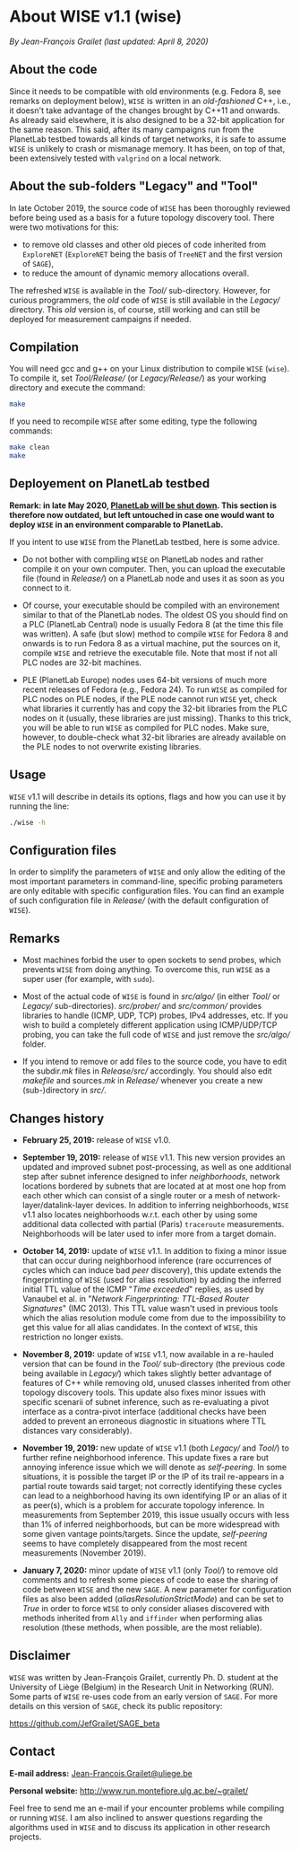 # About WISE v1.1 (wise)

*By Jean-François Grailet (last updated: April 8, 2020)*

## About the code

Since it needs to be compatible with old environments (e.g. Fedora 8, see remarks on deployment below), `WISE` is written in an _old-fashioned_ C++, i.e., it doesn't take advantage of the changes brought by C++11 and onwards. As already said elsewhere, it is also designed to be a 32-bit application for the same reason. This said, after its many campaigns run from the PlanetLab testbed towards all kinds of target networks, it is safe to assume `WISE` is unlikely to crash or mismanage memory. It has been, on top of that, been extensively tested with `valgrind` on a local network.

## About the sub-folders "Legacy" and "Tool"

In late October 2019, the source code of `WISE` has been thoroughly reviewed before being used as a basis for a future topology discovery tool. There were two motivations for this:
* to remove old classes and other old pieces of code inherited from `ExploreNET` (`ExploreNET` being the basis of `TreeNET` and the first version of `SAGE`), 
* to reduce the amount of dynamic memory allocations overall.

The refreshed `WISE` is available in the *Tool/* sub-directory. However, for curious programmers, the *old* code of `WISE` is still available in the *Legacy/* directory. This *old* version is, of course, still working and can still be deployed for measurement campaigns if needed.

## Compilation

You will need gcc and g++ on your Linux distribution to compile `WISE` (`wise`). To compile it, set *Tool/Release/* (or *Legacy/Release/*) as your working directory and execute the command:

```sh
make
```

If you need to recompile `WISE` after some editing, type the following commands:

```sh
make clean
make
```

## Deployement on PlanetLab testbed

**Remark: in late May 2020, [PlanetLab will be shut down](https://www.systemsapproach.org/blog/its-been-a-fun-ride). This section is therefore now outdated, but left untouched in case one would want to deploy `WISE` in an environment comparable to PlanetLab.**

If you intent to use `WISE` from the PlanetLab testbed, here is some advice.

* Do not bother with compiling `WISE` on PlanetLab nodes and rather compile it on your own computer. Then, you can upload the executable file (found in *Release/*) on a PlanetLab node and uses it as soon as you connect to it.

* Of course, your executable should be compiled with an environement similar to that of the PlanetLab nodes. The oldest OS you should find on a PLC (PlanetLab Central) node is usually Fedora 8 (at the time this file was written). A safe (but slow) method to compile `WISE` for Fedora 8 and onwards is to run Fedora 8 as a virtual machine, put the sources on it, compile `WISE` and retrieve the executable file. Note that most if not all PLC nodes are 32-bit machines.

* PLE (PlanetLab Europe) nodes uses 64-bit versions of much more recent releases of Fedora (e.g., Fedora 24). To run `WISE` as compiled for PLC nodes on PLE nodes, if the PLE node cannot run `WISE` yet, check what libraries it currently has and copy the 32-bit libraries from the PLC nodes on it (usually, these libraries are just missing). Thanks to this trick, you will be able to run `WISE` as compiled for PLC nodes. Make sure, however, to double-check what 32-bit libraries are already available on the PLE nodes to not overwrite existing libraries.

## Usage

`WISE` v1.1 will describe in details its options, flags and how you can use it by running the line:

```sh
./wise -h
```

## Configuration files

In order to simplify the parameters of `WISE` and only allow the editing of the most important parameters in command-line, specific probing parameters are only editable with specific configuration files. You can find an example of such configuration file in *Release/* (with the default configuration of `WISE`).

## Remarks

* Most machines forbid the user to open sockets to send probes, which prevents `WISE` from doing anything. To overcome this, run `WISE` as a super user (for example, with `sudo`).

* Most of the actual code of `WISE` is found in *src/algo/* (in either *Tool/* or *Legacy/* sub-directories). *src/prober/* and *src/common/* provides libraries to handle (ICMP, UDP, TCP) probes, IPv4 addresses, etc. If you wish to build a completely different application using ICMP/UDP/TCP probing, you can take the full code of ``WISE`` and just remove the *src/algo/* folder.

* If you intend to remove or add files to the source code, you have to edit the subdir.*mk* files in *Release/src/* accordingly. You should also edit *makefile* and sources.*mk* in *Release/* whenever you create a new (sub-)directory in *src/*.

## Changes history

* **February 25, 2019:** release of `WISE` v1.0.

* **September 19, 2019:** release of `WISE` v1.1. This new version provides an updated and improved subnet post-processing, as well as one additional step after subnet inference designed to infer *neighborhoods*, network locations bordered by subnets that are located at at most one hop from each other which can consist of a single router or a mesh of network-layer/datalink-layer devices. In addition to inferring neighborhoods, `WISE` v1.1 also locates neighborhoods w.r.t. each other by using some additional data collected with partial (Paris) `traceroute` measurements. Neighborhoods will be later used to infer more from a target domain.

* **October 14, 2019:** update of `WISE` v1.1. In addition to fixing a minor issue that can occur during neighborhood inference (rare occurrences of cycles which can induce bad _peer_ discovery), this update extends the fingerprinting of `WISE` (used for alias resolution) by adding the inferred initial TTL value of the ICMP "_Time exceeded_" replies, as used by Vanaubel et al. in "_Network Fingerprinting: TTL-Based Router Signatures_" (IMC 2013). This TTL value wasn't used in previous tools which the alias resolution module come from due to the impossibility to get this value for all alias candidates. In the context of `WISE`, this restriction no longer exists.

* **November 8, 2019:** update of `WISE` v1.1, now available in a re-hauled version that can be found in the *Tool/* sub-directory (the previous code being available in *Legacy/*) which takes slightly better advantage of features of C++ while removing old, unused classes inherited from other topology discovery tools. This update also fixes minor issues with specific scenarii of subnet inference, such as re-evaluating a pivot interface as a contra-pivot interface (additional checks have been added to prevent an erroneous diagnostic in situations where TTL distances vary considerably).

* **November 19, 2019:** new update of `WISE` v1.1 (both *Legacy/* and *Tool/*) to further refine neighborhood inference. This update fixes a rare but annoying inference issue which we will denote as *self-peering*. In some situations, it is possible the target IP or the IP of its trail re-appears in a partial route towards said target; not correctly identifying these cycles can lead to a neighborhood having its own identifying IP or an alias of it as peer(s), which is a problem for accurate topology inference. In measurements from September 2019, this issue usually occurs with less than 1% of inferred neighborhoods, but can be more widespread with some given vantage points/targets. Since the update, *self-peering* seems to have completely disappeared from the most recent measurements (November 2019).

* **January 7, 2020:** minor update of `WISE` v1.1 (only *Tool/*) to remove old comments and to refresh some pieces of code to ease the sharing of code between `WISE` and the new `SAGE`. A new parameter for configuration files as also been added (_aliasResolutionStrictMode_) and can be set to _True_ in order to force `WISE` to only consider aliases discovered with methods inherited from `Ally` and `iffinder` when performing alias resolution (these methods, when possible, are the most reliable).

## Disclaimer

`WISE` was written by Jean-François Grailet, currently Ph. D. student at the University of Liège (Belgium) in the Research Unit in Networking (RUN). Some parts of `WISE` re-uses code from an early version of `SAGE`. For more details on this version of `SAGE`, check its public repository:

https://github.com/JefGrailet/SAGE_beta

## Contact

**E-mail address:** Jean-Francois.Grailet@uliege.be

**Personal website:** http://www.run.montefiore.ulg.ac.be/~grailet/

Feel free to send me an e-mail if your encounter problems while compiling or running `WISE`. I am also inclined to answer questions regarding the algorithms used in `WISE` and to discuss its application in other research projects.
